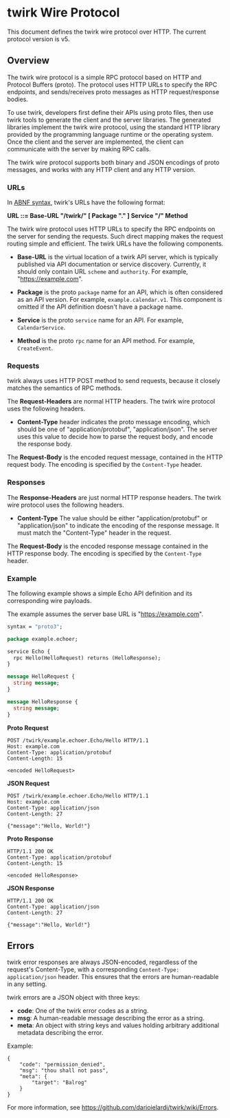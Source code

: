 # twirk Wire Protocol

This document defines the twirk wire protocol over HTTP. The
current protocol version is v5.

## Overview

The twirk wire protocol is a simple RPC protocol based on HTTP and
Protocol Buffers (proto). The protocol uses HTTP URLs to specify the
RPC endpoints, and sends/receives proto messages as HTTP
request/response bodies.

To use twirk, developers first define their APIs using proto files,
then use twirk tools to generate the client and the server libraries.
The generated libraries implement the twirk wire protocol, using the
standard HTTP library provided by the programming language runtime or
the operating system. Once the client and the server are implemented,
the client can communicate with the server by making RPC calls.

The twirk wire protocol supports both binary and JSON encodings of
proto messages, and works with any HTTP client and any HTTP version.

### URLs

In [ABNF syntax](https://tools.ietf.org/html/rfc5234), twirk's URLs
have the following format:

**URL ::= Base-URL "/twirk/" [ Package "." ] Service "/" Method**

The twirk wire protocol uses HTTP URLs to specify the RPC
endpoints on the server for sending the requests. Such direct mapping
makes the request routing simple and efficient. The twirk URLs have
the following components.

* **Base-URL** is the virtual location of a twirk API server, which is
  typically published via API documentation or service discovery.
  Currently, it should only contain URL `scheme` and `authority`. For
  example, "https://example.com".

* **Package** is the proto `package` name for an API, which is often
  considered as an API version. For example,
  `example.calendar.v1`. This component is omitted if the API
  definition doesn't have a package name.

* **Service** is the proto `service` name for an API. For example,
  `CalendarService`.

* **Method** is the proto `rpc` name for an API method. For example,
  `CreateEvent`.

### Requests

twirk always uses HTTP POST method to send requests, because it
closely matches the semantics of RPC methods.

The **Request-Headers** are normal HTTP headers. The twirk wire
protocol uses the following headers.

* **Content-Type** header indicates the proto message encoding, which
  should be one of "application/protobuf", "application/json". The
  server uses this value to decide how to parse the request body,
  and encode the response body.

The **Request-Body** is the encoded request message, contained in the
HTTP request body. The encoding is specified by the `Content-Type`
header.

### Responses

The **Response-Headers** are just normal HTTP response headers. The
twirk wire protocol uses the following headers.

* **Content-Type** The value should be either "application/protobuf"
  or "application/json" to indicate the encoding of the response
  message. It must match the "Content-Type" header in the request.

The **Request-Body** is the encoded response message contained in the
HTTP response body. The encoding is specified by the `Content-Type`
header.

### Example

The following example shows a simple Echo API definition and its
corresponding wire payloads.

The example assumes the server base URL is "https://example.com".

```proto
syntax = "proto3";

package example.echoer;

service Echo {
  rpc Hello(HelloRequest) returns (HelloResponse);
}

message HelloRequest {
  string message;
}

message HelloResponse {
  string message;
}
```

**Proto Request**

```
POST /twirk/example.echoer.Echo/Hello HTTP/1.1
Host: example.com
Content-Type: application/protobuf
Content-Length: 15

<encoded HelloRequest>
```

**JSON Request**

```
POST /twirk/example.echoer.Echo/Hello HTTP/1.1
Host: example.com
Content-Type: application/json
Content-Length: 27

{"message":"Hello, World!"}
```

**Proto Response**

```
HTTP/1.1 200 OK
Content-Type: application/protobuf
Content-Length: 15

<encoded HelloResponse>
```

**JSON Response**

```
HTTP/1.1 200 OK
Content-Type: application/json
Content-Length: 27

{"message":"Hello, World!"}
```

## Errors

twirk error responses are always JSON-encoded, regardless of
the request's Content-Type, with a corresponding
`Content-Type: application/json` header. This ensures that
the errors are human-readable in any setting.

twirk errors are a JSON object with three keys:

* **code**: One of the twirk error codes as a string.
* **msg**: A human-readable message describing the error
  as a string.
* **meta**: An object with string keys and values holding
  arbitrary additional metadata describing the error.

Example:
```
{
    "code": "permission_denied",
    "msg": "thou shall not pass",
    "meta": {
        "target": "Balrog"
    }
}
```

For more information, see https://github.com/darioielardi/twirk/wiki/Errors.
